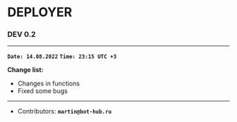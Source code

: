 # DEPLOYER

### DEV 0.2

***
**`Date: 14.08.2022`**
**`Time: 23:15 UTC +3`**

**Change list:**
- Changes in functions
- Fixed some bugs
***

* Contributors:
  **`martin@bot-hub.ru`**